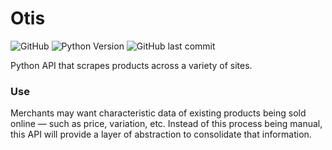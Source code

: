 # Otis

![GitHub](https://img.shields.io/github/license/alazsengul/COMS4995-OSS)
![Python Version](https://img.shields.io/badge/python-3.7-blue)
![GitHub last commit](https://img.shields.io/github/last-commit/alazsengul/COMS4995-OSS)

Python API that scrapes products across a variety of sites.

### Use
Merchants may want characteristic data of existing products being sold online — such as price, variation, etc. Instead of this process being manual, this API will provide a layer of abstraction to consolidate that information.
